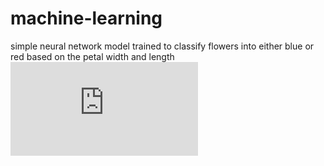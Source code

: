 # machine-learning
simple neural network model trained to classify flowers into either blue or red based on the petal width and length 
![alt text](https://github.com/DanNduati/machine-learning/edit/master/README.md)
